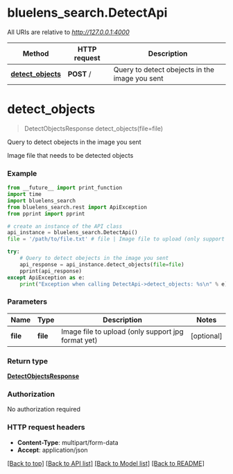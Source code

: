 # bluelens_search.DetectApi

All URIs are relative to *http://127.0.0.1:4000*

Method | HTTP request | Description
------------- | ------------- | -------------
[**detect_objects**](DetectApi.md#detect_objects) | **POST** / | Query to detect obejects in the image you sent


# **detect_objects**
> DetectObjectsResponse detect_objects(file=file)

Query to detect obejects in the image you sent

Image file that needs to be detected objects

### Example 
```python
from __future__ import print_function
import time
import bluelens_search
from bluelens_search.rest import ApiException
from pprint import pprint

# create an instance of the API class
api_instance = bluelens_search.DetectApi()
file = '/path/to/file.txt' # file | Image file to upload (only support jpg format yet) (optional)

try: 
    # Query to detect obejects in the image you sent
    api_response = api_instance.detect_objects(file=file)
    pprint(api_response)
except ApiException as e:
    print("Exception when calling DetectApi->detect_objects: %s\n" % e)
```

### Parameters

Name | Type | Description  | Notes
------------- | ------------- | ------------- | -------------
 **file** | **file**| Image file to upload (only support jpg format yet) | [optional] 

### Return type

[**DetectObjectsResponse**](DetectObjectsResponse.md)

### Authorization

No authorization required

### HTTP request headers

 - **Content-Type**: multipart/form-data
 - **Accept**: application/json

[[Back to top]](#) [[Back to API list]](../README.md#documentation-for-api-endpoints) [[Back to Model list]](../README.md#documentation-for-models) [[Back to README]](../README.md)

